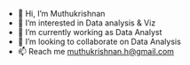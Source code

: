 - 👋 Hi, I’m Muthukrishnan
- 👀 I’m interested in Data analysis & Viz
- 🌱 I’m currently working as Data Analyst
- 💞️ I’m looking to collaborate on Data Analysis
- 📫 Reach me muthukrishnan.h@gmail.com

<!---
4kreesh/4kreesh is a ✨ special ✨ repository because its `README.md` (this file) appears on your GitHub profile.
You can click the Preview link to take a look at your changes.
--->
